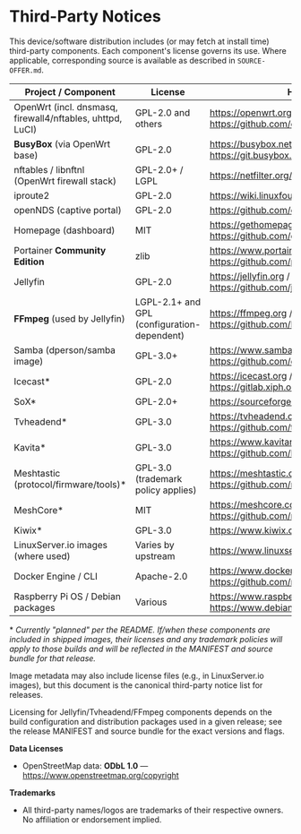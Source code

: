 <!--
SPDX-License-Identifier: CC-BY-NC-4.0
-->

# Third-Party Notices

This device/software distribution includes (or may fetch at install time) third-party components. Each component's license governs its use. Where applicable, corresponding source is available as described in `SOURCE-OFFER.md`.

| Project / Component | License | Home / Source |
|---|---|---|
| OpenWrt (incl. dnsmasq, firewall4/nftables, uhttpd, LuCI) | GPL-2.0 and others | https://openwrt.org / https://github.com/openwrt/openwrt |
| **BusyBox** (via OpenWrt base) | GPL-2.0 | https://busybox.net / https://git.busybox.net/busybox/ |
| nftables / libnftnl (OpenWrt firewall stack) | GPL-2.0+ / LGPL | https://netfilter.org/projects/nftables/ |
| iproute2 | GPL-2.0 | https://wiki.linuxfoundation.org/networking/iproute2 |
| openNDS (captive portal) | GPL-2.0 | https://github.com/openNDS/openNDS |
| Homepage (dashboard) | MIT | https://gethomepage.dev / https://github.com/gethomepage/homepage |
| Portainer **Community Edition** | zlib | https://www.portainer.io / https://github.com/portainer/portainer |
| Jellyfin | GPL-2.0 | https://jellyfin.org / https://github.com/jellyfin/jellyfin |
| **FFmpeg** (used by Jellyfin) | LGPL-2.1+ and GPL (configuration-dependent) | https://ffmpeg.org / https://github.com/FFmpeg/FFmpeg |
| Samba (dperson/samba image) | GPL-3.0+ | https://www.samba.org / https://github.com/dperson/samba |
| Icecast\* | GPL-2.0 | https://icecast.org / https://gitlab.xiph.org/xiph/icecast-server |
| SoX\* | GPL-2.0+ | https://sourceforge.net/projects/sox/ |
| Tvheadend\* | GPL-3.0 | https://tvheadend.org / https://github.com/tvheadend/tvheadend |
| Kavita\* | GPL-3.0 | https://www.kavitareader.com / https://github.com/Kareadita/Kavita |
| Meshtastic (protocol/firmware/tools)\* | GPL-3.0 (trademark policy applies) | https://meshtastic.org / https://github.com/meshtastic/ |
| MeshCore\* | MIT | https://meshcore.co.uk / https://github.com/meshcore |
| Kiwix\* | GPL-3.0 | https://www.kiwix.org / https://github.com/kiwix/ |
| LinuxServer.io images (where used) | Varies by upstream | https://www.linuxserver.io |
| Docker Engine / CLI | Apache-2.0 | https://www.docker.com / https://github.com/moby/moby |
| Raspberry Pi OS / Debian packages | Various | https://www.raspberrypi.com/software / https://www.debian.org |

\* *Currently "planned" per the README. If/when these components are included in shipped images, their licenses and any trademark policies will apply to those builds and will be reflected in the MANIFEST and source bundle for that release.*

Image metadata may also include license files (e.g., in LinuxServer.io images), but this document is the canonical third-party notice list for releases.

Licensing for Jellyfin/Tvheadend/FFmpeg components depends on the build configuration and distribution packages used in a given release; see the release MANIFEST and source bundle for the exact versions and flags.

**Data Licenses**
- OpenStreetMap data: **ODbL 1.0** — https://www.openstreetmap.org/copyright

**Trademarks**
- All third-party names/logos are trademarks of their respective owners. No affiliation or endorsement implied.
